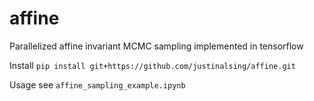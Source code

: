 # affine
Parallelized affine invariant MCMC sampling implemented in tensorflow

Install `pip install git+https://github.com/justinalsing/affine.git`

Usage see `affine_sampling_example.ipynb`

